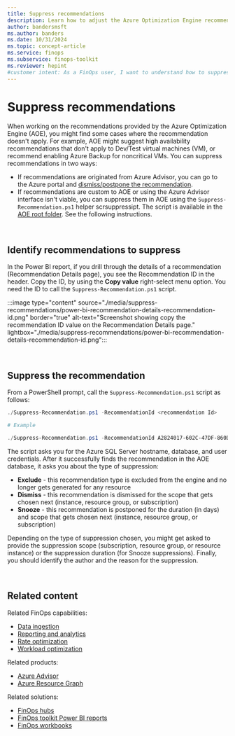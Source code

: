 ```yaml
---
title: Suppress recommendations
description: Learn how to adjust the Azure Optimization Engine recommendation results for your environment characteristics by suppressing irrelevant recommendations.
author: bandersmsft
ms.author: banders
ms.date: 10/31/2024
ms.topic: concept-article
ms.service: finops
ms.subservice: finops-toolkit
ms.reviewer: hepint
#customer intent: As a FinOps user, I want to understand how to suppress recommendations in Azure optimization engine.
---
```


<!-- markdownlint-disable-next-line MD025 -->
# Suppress recommendations

When working on the recommendations provided by the Azure Optimization Engine (AOE), you might find some cases where the recommendation doesn't apply. For example, AOE might suggest high availability recommendations that don't apply to Dev/Test virtual machines (VM), or recommend enabling Azure Backup for noncritical VMs. You can suppress recommendations in two ways:

- If recommendations are originated from Azure Advisor, you can go to the Azure portal and [dismiss/postpone the recommendation](/azure/advisor/view-recommendations#dismiss-and-postpone-recommendations).
- If recommendations are custom to AOE or using the Azure Advisor interface isn't viable, you can suppress them in AOE using the `Suppress-Recommendation.ps1` helper scrsuppressipt. The script is available in the [AOE root folder](https://aka.ms/AzureOptimizationEngine/code). See the following instructions.

<br>

## Identify recommendations to suppress

In the Power BI report, if you drill through the details of a recommendation (Recommendation Details page), you see the Recommendation ID in the header. Copy the ID, by using the **Copy value** right-select menu option. You need the ID to call the `Suppress-Recommendation.ps1` script.

:::image type="content" source="./media/suppress-recommendations/power-bi-recommendation-details-recommendation-id.png" border="true" alt-text="Screenshot showing copy the recommendation ID value on the Recommendation Details page." lightbox="./media/suppress-recommendations/power-bi-recommendation-details-recommendation-id.png":::

<br>

## Suppress the recommendation

From a PowerShell prompt, call the `Suppress-Recommendation.ps1` script as follows:

```powershell
./Suppress-Recommendation.ps1 -RecommendationId <recommendation Id>

# Example

./Suppress-Recommendation.ps1 -RecommendationId A2824017-602C-47DF-860D-B0B5A8CA7768
```

The script asks you for the Azure SQL Server hostname, database, and user credentials. After it successfully finds the recommendation in the AOE database, it asks you about the type of suppression:

- **Exclude** - this recommendation type is excluded from the engine and no longer gets generated for any resource
- **Dismiss** - this recommendation is dismissed for the scope that gets chosen next (instance, resource group, or subscription)
- **Snooze** - this recommendation is postponed for the duration (in days) and scope that gets chosen next (instance, resource group, or subscription)

Depending on the type of suppression chosen, you might get asked to provide the suppression scope (subscription, resource group, or resource instance) or the suppression duration (for Snooze suppressions). Finally, you should identify the author and the reason for the suppression.

<br>

## Related content

Related FinOps capabilities:

- [Data ingestion](../../framework/understand/ingestion.md)
- [Reporting and analytics](../../framework/understand/reporting.md)
- [Rate optimization](../../framework/optimize/rates.md)
- [Workload optimization](../../framework/optimize/workloads.md)

Related products:

- [Azure Advisor](/azure/advisor/)
- [Azure Resource Graph](/azure/governance/resource-graph/)

Related solutions:

- [FinOps hubs](../hubs/finops-hubs-overview.md)
- [FinOps toolkit Power BI reports](../power-bi/reports.md)
- [FinOps workbooks](../workbooks/finops-workbooks-overview.md)

